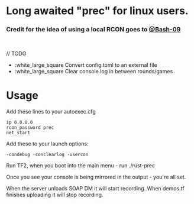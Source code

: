 # Long awaited "prec" for linux users.

### Credit for the idea of using a local RCON goes to [@Bash-09](https://github.com/Bash-09)
<br>

// TODO
- :white_large_square Convert config.toml to an external file 
- :white_large_square Clear console.log in between rounds/games

# Usage

Add these lines to your autoexec.cfg

```
ip 0.0.0.0
rcon_password prec
net_start
```

Add these to your launch options:

```-condebug -conclearlog -usercon```

Run TF2, when you boot into the main menu - run ./rust-prec

Once you see your console is being mirrored in the output - you're all set.

When the server unloads SOAP DM it will start recording.
When demos.tf finishes uploading it will stop recording.